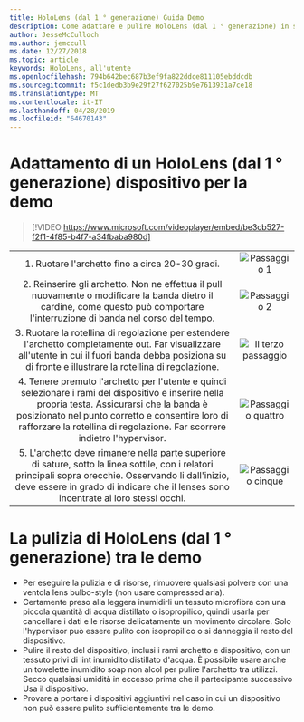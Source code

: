 ```yaml
---
title: HoloLens (dal 1 ° generazione) Guida Demo
description: Come adattare e pulire HoloLens (dal 1 ° generazione) in situazioni di demo
author: JesseMcCulloch
ms.author: jemccull
ms.date: 12/27/2018
ms.topic: article
keywords: HoloLens, all'utente
ms.openlocfilehash: 794b642bec687b3ef9fa822ddce811105ebddcdb
ms.sourcegitcommit: f5c1dedb3b9e29f27f627025b9e7613931a7ce18
ms.translationtype: MT
ms.contentlocale: it-IT
ms.lasthandoff: 04/28/2019
ms.locfileid: "64670143"
---
```

<H1>Adattamento di un HoloLens (dal 1 ° generazione) dispositivo per la demo </H1>

> [!VIDEO https://www.microsoft.com/videoplayer/embed/be3cb527-f2f1-4f85-b4f7-a34fbaba980d]

|     |     |
|:---:|:---:|
|1. Ruotare l'archetto fino a circa 20-30 gradi.|![Passaggio 1](images/FitGuideStep1.png)|
|2. Reinserire gli archetto. Non ne effettua il pull nuovamente o modificare la banda dietro il cardine, come questo può comportare l'interruzione di banda nel corso del tempo.|![Passaggio 2](images/FitGuideStep2.png)|
|3. Ruotare la rotellina di regolazione per estendere l'archetto completamente out. Far visualizzare all'utente in cui il fuori banda debba posiziona su di fronte e illustrare la rotellina di regolazione.|![Il terzo passaggio](images/FitGuideStep3.png)|
|4. Tenere premuto l'archetto per l'utente e quindi selezionare i rami del dispositivo e inserire nella propria testa. Assicurarsi che la banda è posizionato nel punto corretto e consentire loro di rafforzare la rotellina di regolazione. Far scorrere indietro l'hypervisor.|![Passaggio quattro](images/FitGuideStep4.png)|
|5. L'archetto deve rimanere nella parte superiore di sature, sotto la linea sottile, con i relatori principali sopra orecchie. Osservando li dall'inizio, deve essere in grado di indicare che il lenses sono incentrate ai loro stessi occhi.|![Passaggio cinque](images/FitGuideSetep5.png)|


<H1>La pulizia di HoloLens (dal 1 ° generazione) tra le demo</H1>


- Per eseguire la pulizia e di risorse, rimuovere qualsiasi polvere con una ventola lens bulbo-style (non usare compressed aria).
- Certamente preso alla leggera inumidirli un tessuto microfibra con una piccola quantità di acqua distillato o isopropilico, quindi usarla per cancellare i dati e le risorse delicatamente un movimento circolare. Solo l'hypervisor può essere pulito con isopropilico o si danneggia il resto del dispositivo.
- Pulire il resto del dispositivo, inclusi i rami archetto e dispositivo, con un tessuto privi di lint inumidito distillato d'acqua. È possibile usare anche un towelette inumidito soap non alcol per pulire l'archetto tra utilizzi. Secco qualsiasi umidità in eccesso prima che il partecipante successivo Usa il dispositivo.
- Provare a portare i dispositivi aggiuntivi nel caso in cui un dispositivo non può essere pulito sufficientemente tra le demo.
